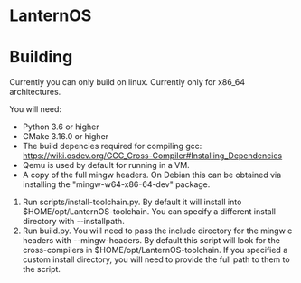 # LanternOS




# Building

Currently you can only build on linux. Currently only for x86_64 architectures.

You will need:

* Python 3.6 or higher
* CMake 3.16.0 or higher
* The build depencies required for compiling gcc: https://wiki.osdev.org/GCC_Cross-Compiler#Installing_Dependencies
* Qemu is used by default for running in a VM.
* A copy of the full mingw headers. On Debian this can be obtained via installing the "mingw-w64-x86-64-dev" package.

1. Run scripts/install-toolchain.py. By default it will install into $HOME/opt/LanternOS-toolchain.
You can specify a different install directory with --installpath.
2. Run build.py. You will need to pass the include directory for the mingw c headers with --mingw-headers. By default this script will look for the cross-compilers in $HOME/opt/LanternOS-toolchain. If you specified a custom install directory, you will need to provide the full path to them to the script.